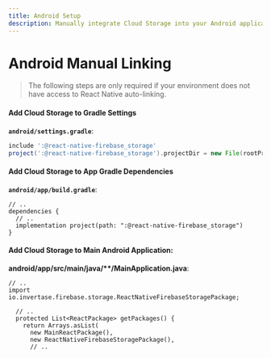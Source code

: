 ```yaml
---
title: Android Setup
description: Manually integrate Cloud Storage into your Android application. 
---
```


# Android Manual Linking

> The following steps are only required if your environment does not have access to React Native
auto-linking.

#### Add Cloud Storage to Gradle Settings

**`android/settings.gradle`**:
```groovy
include ':@react-native-firebase_storage'
project(':@react-native-firebase_storage').projectDir = new File(rootProject.projectDir, './../node_modules/@react-native-firebase/storage/android')
```

#### Add Cloud Storage to App Gradle Dependencies

**`android/app/build.gradle`**:
```groovy{4}
// ..
dependencies {
  // ..
  implementation project(path: ":@react-native-firebase_storage")
}
```

#### Add Cloud Storage to Main Android Application:

**android/app/src/main/java/\*\*/MainApplication.java**:
```java{2,8}
// ..
import io.invertase.firebase.storage.ReactNativeFirebaseStoragePackage;

  // ..
  protected List<ReactPackage> getPackages() {
    return Arrays.asList(
      new MainReactPackage(),
      new ReactNativeFirebaseStoragePackage(),
      // ..
```
